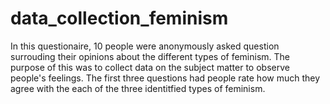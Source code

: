 # data_collection_feminism
In this questionaire, 10 people were anonymously asked question surrouding their opinions about  the different types of feminism. The purpose of this was to collect data on the subject matter to observe people's feelings. The first three questions had people rate how much they agree with the each of the three identitfied types of feminism.
